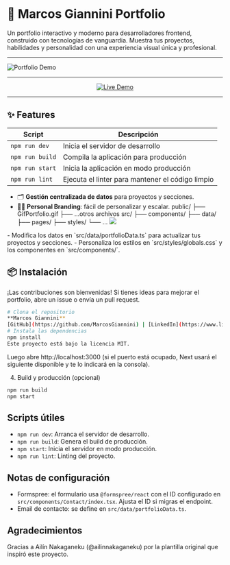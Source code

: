 # 🚀 Marcos Giannini Portfolio

Un portfolio interactivo y moderno para desarrolladores frontend, construido con tecnologías de vanguardia. Muestra tus proyectos, habilidades y personalidad con una experiencia visual única y profesional.

---

![Portfolio Demo](/GifPortfolio.gif)

---


<p align="center">
  <a href="https://portfolio-pi-vert-12.vercel.app/" target="_blank">
    <img src="https://img.shields.io/badge/Live%20Demo-00C853?style=for-the-badge&logo=vercel&logoColor=white" alt="Live Demo" />
  </a>
</p>

---

## ✨ Features
| Script           | Descripción                                 |
|------------------|---------------------------------------------|
| `npm run dev`    | Inicia el servidor de desarrollo            |
| `npm run build`  | Compila la aplicación para producción       |
| `npm run start`  | Inicia la aplicación en modo producción     |
| `npm run lint`   | Ejecuta el linter para mantener el código limpio |
- 🗂️ **Gestión centralizada de datos** para proyectos y secciones.
- 🧑‍💻 **Personal Branding**: fácil de personalizar y escalar.
public/
├── GifPortfolio.gif
├── ...otros archivos
src/
├── components/
├── data/
├── pages/
├── styles/
└── ...
  <img src="https://img.shields.io/badge/Formspree-EA4C89?style=for-the-badge&logo=formspree&logoColor=white" />
</p>
- Modifica los datos en `src/data/portfolioData.ts` para actualizar tus proyectos y secciones.
- Personaliza los estilos en `src/styles/globals.css` y los componentes en `src/components/`.

## 📦 Instalación
¡Las contribuciones son bienvenidas! Si tienes ideas para mejorar el portfolio, abre un issue o envía un pull request.
```bash
# Clona el repositorio
**Marcos Giannini**  
[GitHub](https://github.com/MarcosGiannini) | [LinkedIn](https://www.linkedin.com/in/marcosgiannini-dev/)
# Instala las dependencias
npm install
Este proyecto está bajo la licencia MIT.
```
Luego abre http://localhost:3000 (si el puerto está ocupado, Next usará el siguiente disponible y te lo indicará en la consola).

4) Build y producción (opcional)

```bash
npm run build
npm start
```

## Scripts útiles

- `npm run dev`: Arranca el servidor de desarrollo.
- `npm run build`: Genera el build de producción.
- `npm start`: Inicia el servidor en modo producción.
- `npm run lint`: Linting del proyecto.

## Notas de configuración

- Formspree: el formulario usa `@formspree/react` con el ID configurado en `src/components/Contact/index.tsx`. Ajusta el ID si migras el endpoint.
- Email de contacto: se define en `src/data/portfolioData.ts`.

## Agradecimientos

Gracias a Ailín Nakaganeku (@ailinnakaganeku) por la plantilla original que inspiró este proyecto.